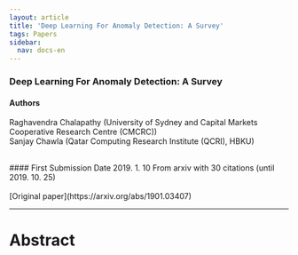 ```yaml
---
layout: article
title: 'Deep Learning For Anomaly Detection: A Survey'
tags: Papers
sidebar:
  nav: docs-en
---
```


### Deep Learning For Anomaly Detection: A Survey

<!--more-->

#### Authors
Raghavendra Chalapathy (University of Sydney and Capital Markets Cooperative Research Centre (CMCRC)) <br>
Sanjay Chawla (Qatar Computing Research Institute (QCRI), HBKU) <br>

<br>
#### First Submission Date
<text> 2019. 1. 10 </text>
From arxiv with 30 citations (until 2019. 10. 25) <br>

<br>
[Original paper](https://arxiv.org/abs/1901.03407) <br>

---

# Abstract

# 
